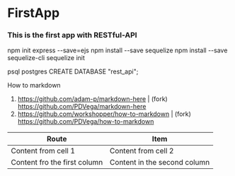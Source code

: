 # FirstApp
### This is the first app with RESTful-API

npm init
express --save=ejs
npm install --save sequelize
npm install --save sequelize-cli
sequelize init

psql postgres
CREATE DATABASE "rest_api";

How to markdown
1. https://github.com/adam-p/markdown-here | (fork) https://github.com/PDVega/markdown-here
2. https://github.com/workshopper/how-to-markdown | (fork) https://github.com/PDVega/how-to-markdown 


Route | Item
------|------
Content from cell 1 | Content from cell 2
Content fro the first column | Content in the second column
